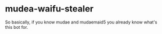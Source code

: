 # mudea-waifu-stealer
So basically, if you know mudae and mudaemaid5 you already know what's this bot for.
